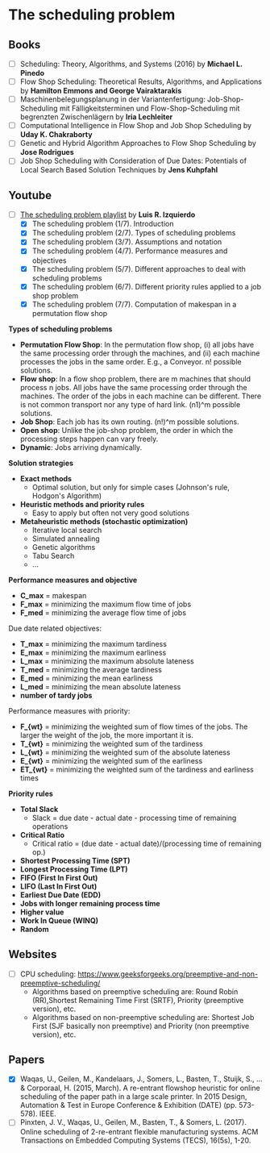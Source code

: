 # The scheduling problem

## Books

- [ ] Scheduling: Theory, Algorithms, and Systems (2016) by **Michael L. Pinedo**
- [ ] Flow Shop Scheduling: Theoretical Results, Algorithms, and Applications by **Hamilton Emmons and George Vairaktarakis**
- [ ] Maschinenbelegungsplanung in der Variantenfertigung: Job-Shop-Scheduling mit Fälligkeitsterminen und Flow-Shop-Scheduling mit begrenzten Zwischenlägern by **Iria Lechleiter**
- [ ] Computational Intelligence in Flow Shop and Job Shop Scheduling by **Uday K. Chakraborty**
- [ ] Genetic and Hybrid Algorithm Approaches to Flow Shop Scheduling by **Jose Rodrigues**
- [ ] Job Shop Scheduling with Consideration of Due Dates: Potentials of Local Search Based Solution Techniques by **Jens Kuhpfahl**

## Youtube

- [ ] [The scheduling problem playlist](https://www.youtube.com/playlist?list=PLN4kTzLXGGgU2-WLwxfuRwfnENwSusLCb) by **Luis R. Izquierdo**
	- [x] The scheduling problem (1/7). Introduction
	- [x] The scheduling problem (2/7). Types of scheduling problems
	- [x] The scheduling problem (3/7). Assumptions and notation
	- [x] The scheduling problem (4/7). Performance measures and objectives
	- [x] The scheduling problem (5/7). Different approaches to deal with scheduling problems
	- [x] The scheduling problem (6/7). Different priority rules applied to a job shop problem
	- [x] The scheduling problem (7/7). Computation of makespan in a permutation flow shop

**Types of scheduling problems**

* **Permutation Flow Shop**: In the permutation flow shop, (i) all jobs have the same processing order through the machines, and (ii) each machine processes the jobs in the same order. E.g., a Conveyor. n! possible solutions.
* **Flow shop**: In a flow shop problem, there are m machines that should process n jobs. All jobs have the same processing order through the machines. The order of the jobs in each machine can be different. There is not common transport nor any type of hard link. (n1)^m possible solutions.
* **Job Shop**: Each job has its own routing. (n!)^m possible solutions.
* **Open shop**: Unlike the job-shop problem, the order in which the processing steps happen can vary freely.
* **Dynamic**: Jobs arriving dynamically.

**Solution strategies**

* **Exact methods**
	* Optimal solution, but only for simple cases (Johnson's rule, Hodgon's Algorithm)
* **Heuristic methods and priority rules**
	* Easy to apply but often not very good solutions
* **Metaheuristic methods (stochastic optimization)**
	* Iterative local search
	* Simulated annealing
	* Genetic algorithms
	* Tabu Search
	* ...

**Performance measures and objective**

* **C_max** = makespan
* **F_max** = minimizing the maximum flow time of jobs
* **F_med** = minimizing the average flow time of jobs

Due date related objectives:

* **T_max** = minimizing the maximum tardiness
* **E_max** = minimizing the maximum earliness
* **L_max** = minimizing the maximum absolute lateness
* **T_med** = minimizing the average tardiness
* **E_med** = minimizing the mean earliness
* **L_med** = minimizing the mean absolute lateness
* **number of tardy jobs**

Performance measures with priority:

* **F_{wt}** = minimizing the weighted sum of flow times of the jobs. The larger the weight of the job, the more important it is.
* **T_{wt}** = minimizing the weighted sum of the tardiness
* **L_{wt}** = minimizing the weighted sum of the absolute lateness
* **E_{wt}** = minimizing the weighted sum of the earliness
* **ET_{wt}** = minimizing the weighted sum of the tardiness and earliness times

**Priority rules**	

* **Total Slack**
	* Slack = due date - actual date - processing time of remaining operations
* **Critical Ratio**
	* Critical ratio = (due date - actual date)/(processing time of remaining op.)
* **Shortest Processing Time (SPT)**
* **Longest Processing Time (LPT)**
* **FIFO (First In First Out)**
* **LIFO (Last In First Out)**
* **Earliest Due Date (EDD)**
* **Jobs with longer remaining process time**
* **Higher value**
* **Work In Queue (WINQ)**
* **Random**




## Websites

- [ ] CPU scheduling: https://www.geeksforgeeks.org/preemptive-and-non-preemptive-scheduling/
	* Algorithms based on preemptive scheduling are: Round Robin (RR),Shortest Remaining Time First (SRTF), Priority (preemptive version), etc.
	* Algorithms based on non-preemptive scheduling are: Shortest Job First (SJF basically non preemptive) and Priority (non preemptive version), etc.

## Papers

- [x] Waqas, U., Geilen, M., Kandelaars, J., Somers, L., Basten, T., Stuijk, S., ... & Corporaal, H. (2015, March). A re-entrant flowshop heuristic for online scheduling of the paper path in a large scale printer. In 2015 Design, Automation & Test in Europe Conference & Exhibition (DATE) (pp. 573-578). IEEE.
- [ ] Pinxten, J. V., Waqas, U., Geilen, M., Basten, T., & Somers, L. (2017). Online scheduling of 2-re-entrant flexible manufacturing systems. ACM Transactions on Embedded Computing Systems (TECS), 16(5s), 1-20.	